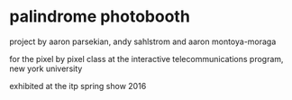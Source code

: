 # palindrome photobooth

project by aaron parsekian, andy sahlstrom and aaron montoya-moraga

for the pixel by pixel class at the interactive telecommunications program, new york university

exhibited at the itp spring show 2016
